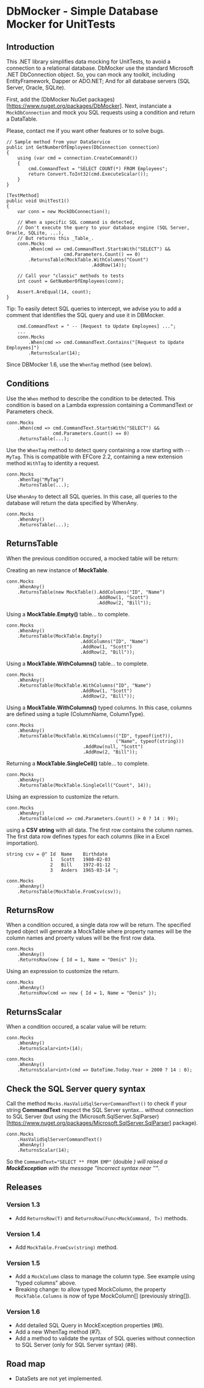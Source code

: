 ﻿# DbMocker - Simple Database Mocker for UnitTests

## Introduction

This .NET library simplifies data mocking for UnitTests, to avoid a connection to a relational database.
DbMocker use the standard Microsoft .NET DbConnection object. So, you can mock any toolkit, 
including EntityFramework, Dapper or ADO.NET; And for all database servers (SQL Server, Oracle, SQLite).

First, add the (DbMocker NuGet packages)[https://www.nuget.org/packages/DbMocker].
Next, instanciate a `MockDbConnection` and mock you SQL requests using a condition and return a DataTable.

Please, contact me if you want other features or to solve bugs.

```CSharp
// Sample method from your DataService
public int GetNumberOfEmployees(DbConnection connection)
{
    using (var cmd = connection.CreateCommand())
    {
        cmd.CommandText = "SELECT COUNT(*) FROM Employees";
        return Convert.ToInt32(cmd.ExecuteScalar());
    }
}

[TestMethod]
public void UnitTest1()
{
    var conn = new MockDbConnection();

    // When a specific SQL command is detected,
    // Don't execute the query to your database engine (SQL Server, Oracle, SQLite, ...),
    // But returns this _Table_.
    conn.Mocks
        .When(cmd => cmd.CommandText.StartsWith("SELECT") &&
                     cmd.Parameters.Count() == 0)
        .ReturnsTable(MockTable.WithColumns("Count")
                               .AddRow(14));

    // Call your "classic" methods to tests
    int count = GetNumberOfEmployees(conn);

    Assert.AreEqual(14, count);
}
```

Tip: To easily detect SQL queries to intercept, we advise you to add a comment that identifies the SQL query 
and use it in DBMocker.

```CSharp
    cmd.CommandText = " -- [Request to Update Employees] ...";
    ...
    conn.Mocks
        .When(cmd => cmd.CommandText.Contains("[Request to Update Employees]")
        .ReturnsScalar(14);
```

Since DBMocker 1.6, use the `WhenTag` method (see below).

## Conditions

Use the `When` method to describe the condition to be detected. 
This condition is based on a Lambda expression containing a CommandText or Parameters check.

```CSharp
conn.Mocks
    .When(cmd => cmd.CommandText.StartsWith("SELECT") &&
                 cmd.Parameters.Count() == 0)
    .ReturnsTable(...);
```

Use the `WhenTag` method to detect query containing a row starting with `-- MyTag`. 
This is compatible with EFCore 2.2, containing a new extension method `WithTag` to identity a request.

```CSharp
conn.Mocks
    .WhenTag("MyTag")
    .ReturnsTable(...);
``` 

Use `WhenAny` to detect all SQL queries. In this case, all queries to the database will return the data specified by WhenAny.

```CSharp
conn.Mocks
    .WhenAny()
    .ReturnsTable(...);
```

## ReturnsTable

When the previous condition occured, a mocked table will be return:

Creating an new instance of **MockTable**.

```CSharp
conn.Mocks
    .WhenAny()
    .ReturnsTable(new MockTable().AddColumns("ID", "Name")
                                 .AddRow(1, "Scott")
                                 .AddRow(2, "Bill"));
```

Using a **MockTable.Empty()** table... to complete.

```CSharp
conn.Mocks
    .WhenAny()
    .ReturnsTable(MockTable.Empty()
                           .AddColumns("ID", "Name")
                           .AddRow(1, "Scott")
                           .AddRow(2, "Bill"));
```

Using a **MockTable.WithColumns()** table... to complete.

```CSharp
conn.Mocks
    .WhenAny()
    .ReturnsTable(MockTable.WithColumns("ID", "Name")
                           .AddRow(1, "Scott")
                           .AddRow(2, "Bill"));
```

Using a **MockTable.WithColumns()** typed columns. In this case, columns are defined using a tuple (ColumnName, ColumnType).

```CSharp
conn.Mocks
    .WhenAny()
    .ReturnsTable(MockTable.WithColumns(("ID", typeof(int?)),
                                        ("Name", typeof(string)))
                            .AddRow(null, "Scott")
                            .AddRow(2, "Bill"));
```

Returning a **MockTable.SingleCell()** table... to complete.

```CSharp
conn.Mocks
    .WhenAny()
    .ReturnsTable(MockTable.SingleCell("Count", 14));
```

Using an expression to customize the return.

```CSharp
conn.Mocks
    .WhenAny()
    .ReturnsTable(cmd => cmd.Parameters.Count() > 0 ? 14 : 99);
```

using a **CSV string** with all data.
The first row contains the column names.
The first data row defines types for each columns (like in a Excel importation).

```CSharp
string csv = @" Id	Name	Birthdate
                1	Scott	1980-02-03
                2	Bill	1972-01-12
                3	Anders	1965-03-14 ";

conn.Mocks
    .WhenAny()
    .ReturnsTable(MockTable.FromCsv(csv));
```

## ReturnsRow

When a condition occured, a single data row will be return.
The specified typed object will generate a MockTable where property names will be the column names
and proerty values will be the first row data.

```CSharp
conn.Mocks
    .WhenAny()
    .ReturnsRow(new { Id = 1, Name = "Denis" });
```


Using an expression to customize the return.

```CSharp
conn.Mocks
    .WhenAny()
    .ReturnsRow(cmd => new { Id = 1, Name = "Denis" });
```

## ReturnsScalar

When a condition occured, a scalar value will be return:

```CSharp
conn.Mocks
    .WhenAny()
    .ReturnsScalar<int>(14);
```

```CSharp
conn.Mocks
    .WhenAny()
    .ReturnsScalar<int>(cmd => DateTime.Today.Year > 2000 ? 14 : 0);
```

## Check the SQL Server query syntax

Call the method `Mocks.HasValidSqlServerCommandText()` 
to check if your string **CommandText** respect the SQL Server syntax...
without connection to SQL Server (but using the (Microsoft.SqlServer.SqlParser)[https://www.nuget.org/packages/Microsoft.SqlServer.SqlParser] package).

```CSharp
conn.Mocks
    .HasValidSqlServerCommandText()
    .WhenAny()
    .ReturnsScalar(14);
```

So the `CommandText="SELECT ** FROM EMP"` (double *)
will raised a **MockException** with the message "Incorrect syntax near '*'".

## Releases

### Version 1.3

- Add `ReturnsRow(T)` and `ReturnsRow(Func<MockCommand, T>)` methods.

### Version 1.4
- Add `MockTable.FromCsv(string)` method.

### Version 1.5
- Add a `MockColumn` class to manage the column type. See example using "typed columns" above.
- Breaking change: to allow typed MockColumn, the property `MockTable.Columns` is now of type MockColumn[] (previously string[]).

### Version 1.6
- Add detailed SQL Query in MockException properties (#6).
- Add a new WhenTag method (#7).
- Add a method to validate the syntax of SQL queries without connection to SQL Server (only for SQL Server syntax) (#8).

## Road map

- DataSets are not yet implemented.
